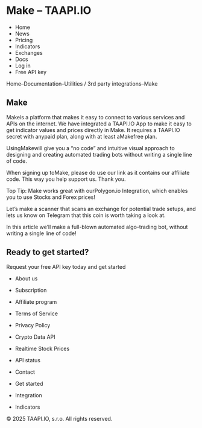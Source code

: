 # Make – TAAPI.IO

- Home
- News
- Pricing
- Indicators
- Exchanges
- Docs
- Log in
- Free API key

Home–Documentation–Utilities / 3rd party integrations–Make


## Make
Makeis a platform that makes it easy to connect to various services and APIs on the internet. We have integrated a TAAPI.IO App to make it easy to get indicator values and prices directly in Make. It requires a TAAPI.IO secret with anypaid plan, along with at least aMakefree plan.

UsingMakewill give you a “no code” and intuitive visual approach to designing and creating automated trading bots without writing a single line of code.

When signing up toMake, please do use our link as it contains our affiliate code. This way you help support us. Thank you.

Top Tip: Make works great with ourPolygon.io Integration, which enables you to use Stocks and Forex prices!

Let’s make a scanner that scans an exchange for potential trade setups, and lets us know on Telegram that this coin is worth taking a look at.

In this article we’ll make a full-blown automated algo-trading bot, without writing a single line of code!


## Ready to get started?
Request your free API key today and get started

- About us
- Subscription
- Affiliate program
- Terms of Service
- Privacy Policy
- Crypto Data API
- Realtime Stock Prices
- API status
- Contact

- Get started
- Integration
- Indicators

© 2025 TAAPI.IO, s.r.o. All rights reserved.

